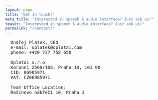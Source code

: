 ```yaml
---
layout: page
title: "Get in touch!"
meta_title: "Interested in speech & audio interface? Just ask us!"
teaser: "Interested in speech & audio interface? Just ask us!"
permalink: "/contact/"
---
```


<pre>
  Ondřej Plátek, CEO
  e-mail: oplatek@oplatai.com
  phone: +420 737 758 650

  Oplatai s.r.o
  Korunní 2569/108, Praha 10, 101 00 
  CID: 06985971
  VAT: CZ06985971

  Team Office Location:
  Rašínovo nábřeží 10, Praha 2
</pre>
